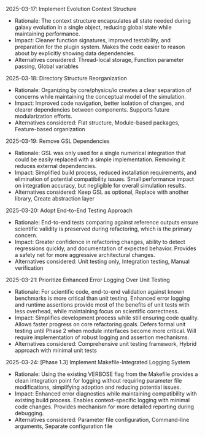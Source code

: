 <!-- Purpose: Record last 7 technical decisions -->
<!-- Update Rules:
- FIFO queue
- 100-word limit per entry! 
- Include:
  • Decision date and phase identifier
  • Rationale
  • Impact assessment
  • Alternatives considered 
-->

2025-03-17: Implement Evolution Context Structure
- Rationale: The context structure encapsulates all state needed during galaxy evolution in a single object, reducing global state while maintaining performance.
- Impact: Cleaner function signatures, improved testability, and preparation for the plugin system. Makes the code easier to reason about by explicitly showing data dependencies.
- Alternatives considered: Thread-local storage, Function parameter passing, Global variables

2025-03-18: Directory Structure Reorganization
- Rationale: Organizing by core/physics/io creates a clear separation of concerns while maintaining the conceptual model of the simulation.
- Impact: Improved code navigation, better isolation of changes, and clearer dependencies between components. Supports future modularization efforts.
- Alternatives considered: Flat structure, Module-based packages, Feature-based organization

2025-03-19: Remove GSL Dependencies
- Rationale: GSL was only used for a single numerical integration that could be easily replaced with a simple implementation. Removing it reduces external dependencies.
- Impact: Simplified build process, reduced installation requirements, and elimination of potential compatibility issues. Small performance impact on integration accuracy, but negligible for overall simulation results.
- Alternatives considered: Keep GSL as optional, Replace with another library, Create abstraction layer

2025-03-20: Adopt End-to-End Testing Approach
- Rationale: End-to-end tests comparing against reference outputs ensure scientific validity is preserved during refactoring, which is the primary concern.
- Impact: Greater confidence in refactoring changes, ability to detect regressions quickly, and documentation of expected behavior. Provides a safety net for more aggressive architectural changes.
- Alternatives considered: Unit testing only, Integration testing, Manual verification

2025-03-21: Prioritize Enhanced Error Logging Over Unit Testing
- Rationale: For scientific code, end-to-end validation against known benchmarks is more critical than unit testing. Enhanced error logging and runtime assertions provide most of the benefits of unit tests with less overhead, while maintaining focus on scientific correctness.
- Impact: Simplifies development process while still ensuring code quality. Allows faster progress on core refactoring goals. Defers formal unit testing until Phase 2 when module interfaces become more critical. Will require implementation of robust logging and assertion mechanisms.
- Alternatives considered: Comprehensive unit testing framework, Hybrid approach with minimal unit tests

2025-03-24: [Phase 1.3] Implement Makefile-Integrated Logging System
- Rationale: Using the existing VERBOSE flag from the Makefile provides a clean integration point for logging without requiring parameter file modifications, simplifying adoption and reducing potential issues.
- Impact: Enhanced error diagnostics while maintaining compatibility with existing build process. Enables context-specific logging with minimal code changes. Provides mechanism for more detailed reporting during debugging.
- Alternatives considered: Parameter file configuration, Command-line arguments, Separate configuration file
